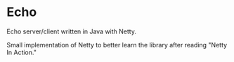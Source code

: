 # Echo
Echo server/client written in Java with Netty.

Small implementation of Netty to better learn the library after reading "Netty In Action."
